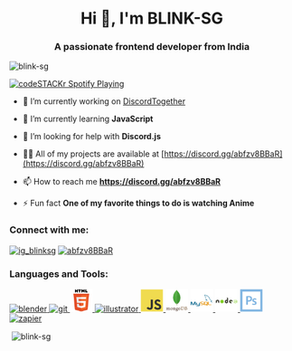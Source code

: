 <h1 align="center">Hi 👋, I'm BLINK-SG</h1>
<h3 align="center">A passionate frontend developer from India</h3>

<p align="left"> <img src="https://komarev.com/ghpvc/?username=blink-sg&label=Profile%20views&color=0e75b6&style=flat" alt="blink-sg" /> </p>

[<img src="https://spotify-psi-seven.vercel.app/api/spotify" alt="codeSTACKr Spotify Playing" width="350" />](https://open.spotify.com/user/Blinkk)

- 🔭 I’m currently working on [DiscordTogether](https://dsc.gg/acti-vity)

- 🌱 I’m currently learning **JavaScript**

- 🤝 I’m looking for help with **Discord.js**

- 👨‍💻 All of my projects are available at [https://discord.gg/abfzv8BBaR](https://discord.gg/abfzv8BBaR)

- 📫 How to reach me **https://discord.gg/abfzv8BBaR**

- ⚡ Fun fact **One of my favorite things to do is watching Anime**



<h3 align="left">Connect with me:</h3>
<p align="left">
<a href="https://instagram.com/ig_blinksg" target="blank"><img align="center" src="https://raw.githubusercontent.com/rahuldkjain/github-profile-readme-generator/master/src/images/icons/Social/instagram.svg" alt="ig_blinksg" height="30" width="40" /></a>
<a href="https://discord.gg/abfzv8BBaR" target="blank"><img align="center" src="https://raw.githubusercontent.com/rahuldkjain/github-profile-readme-generator/master/src/images/icons/Social/discord.svg" alt="abfzv8BBaR" height="30" width="40" /></a>
</p>

<h3 align="left">Languages and Tools:</h3>
<p align="left"> <a href="https://www.blender.org/" target="_blank"> <img src="https://download.blender.org/branding/community/blender_community_badge_white.svg" alt="blender" width="40" height="40"/> </a> <a href="https://git-scm.com/" target="_blank"> <img src="https://www.vectorlogo.zone/logos/git-scm/git-scm-icon.svg" alt="git" width="40" height="40"/> </a> <a href="https://www.w3.org/html/" target="_blank"> <img src="https://raw.githubusercontent.com/devicons/devicon/master/icons/html5/html5-original-wordmark.svg" alt="html5" width="40" height="40"/> </a> <a href="https://www.adobe.com/in/products/illustrator.html" target="_blank"> <img src="https://www.vectorlogo.zone/logos/adobe_illustrator/adobe_illustrator-icon.svg" alt="illustrator" width="40" height="40"/> </a> <a href="https://developer.mozilla.org/en-US/docs/Web/JavaScript" target="_blank"> <img src="https://raw.githubusercontent.com/devicons/devicon/master/icons/javascript/javascript-original.svg" alt="javascript" width="40" height="40"/> </a> <a href="https://www.mongodb.com/" target="_blank"> <img src="https://raw.githubusercontent.com/devicons/devicon/master/icons/mongodb/mongodb-original-wordmark.svg" alt="mongodb" width="40" height="40"/> </a> <a href="https://www.mysql.com/" target="_blank"> <img src="https://raw.githubusercontent.com/devicons/devicon/master/icons/mysql/mysql-original-wordmark.svg" alt="mysql" width="40" height="40"/> </a> <a href="https://nodejs.org" target="_blank"> <img src="https://raw.githubusercontent.com/devicons/devicon/master/icons/nodejs/nodejs-original-wordmark.svg" alt="nodejs" width="40" height="40"/> </a> <a href="https://www.photoshop.com/en" target="_blank"> <img src="https://raw.githubusercontent.com/devicons/devicon/master/icons/photoshop/photoshop-line.svg" alt="photoshop" width="40" height="40"/> </a> <a href="https://zapier.com" target="_blank"> <img src="https://www.vectorlogo.zone/logos/zapier/zapier-icon.svg" alt="zapier" width="40" height="40"/> </a> </p>

<p>&nbsp;<img align="center" src="https://github-readme-stats.vercel.app/api?username=blink-sg&show_icons=true&locale=en" alt="blink-sg" /></p>
